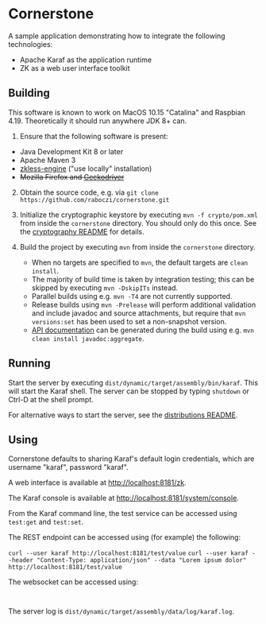 # Cornerstone

A sample application demonstrating how to integrate the following technologies:

- Apache Karaf as the application runtime
- ZK as a web user interface toolkit


## Building

This software is known to work on MacOS 10.15 "Catalina" and Raspbian 4.19.
Theoretically it should run anywhere JDK 8+ can.

1. Ensure that the following software is present:
  - Java Development Kit 8 or later
  - Apache Maven 3
  - [zkless-engine](https://github.com/zkoss/zkless-engine) ("use locally" installation)
  - <del>Mozilla Firefox and [Geckodriver](https://github.com/mozilla/geckodriver)</del>

2. Obtain the source code, e.g. via `git clone https://github.com/raboczi/cornerstone.git`

3. Initialize the cryptographic keystore by executing `mvn -f crypto/pom.xml` from inside the `cornerstone` directory.
   You should only do this once.  See the [cryptography README](crypto/README.md) for details.

4. Build the project by executing `mvn` from inside the `cornerstone` directory.
   - When no targets are specified to `mvn`, the default targets are `clean install`.
   - The majority of build time is taken by integration testing; this can be skipped by executing `mvn -DskipITs` instead.
   - Parallel builds using e.g. `mvn -T4` are not currently supported.
   - Release builds using `mvn -Prelease` will perform additional validation and include javadoc and source attachments, but require that `mvn versions:set` has been used to set a non-snapshot version.
   - [API documentation](target/site/apidocs/index.html) can be generated during the build using e.g. `mvn clean install javadoc:aggregate`.


## Running

Start the server by executing `dist/dynamic/target/assembly/bin/karaf`.
This will start the Karaf shell.
The server can be stopped by typing `shutdown` or Ctrl-D at the shell prompt.

For alternative ways to start the server, see the [distributions README](dist/README.md).


## Using

Cornerstone defaults to sharing Karaf's default login credentials, which are username "karaf", password "karaf".

A web interface is available at [http://localhost:8181/zk](http://localhost:8181/zk).

The Karaf console is available at [http://localhost:8181/system/console](http://localhost:8181/system/console).

From the Karaf command line, the test service can be accessed using `test:get` and `test:set`.

The REST endpoint can be accessed using (for example) the following:

`curl --user karaf http://localhost:8181/test/value`
`curl --user karaf --header "Content-Type: application/json" --data "Lorem ipsum dolor" http://localhost:8181/test/value`

The websocket can be accessed using:

` `

The server log is `dist/dynamic/target/assembly/data/log/karaf.log`.
